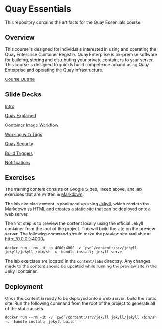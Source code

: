 # Quay Essentials

This repository contains the artifacts for the Quay Essentials course.

## Overview

This course is designed for individuals interested in using and operating the Quay Enterprise Container Registry. Quay Enterprise is on-premise software for building, storing and distributing your private containers to your server. This course is designed to quickly build competence around using Quay Enterprise and operating the Quay infrastructure. 

[Course Outline](https://docs.google.com/document/d/1MXKcwluYN5MhKXrJYJaj4TH6csRAVR1yqa3JJOgk00A/edit?usp=sharing)

## Slide Decks

[Intro](https://drive.google.com/open?id=1-FkSzGtqRNf6D_Ru5IcAWs7eg6PIzraPdBaShbZQaEQ)

[Quay Explained](https://drive.google.com/open?id=1RzCxq7WJ5CMQlxPI62lB5JMGfco78vqHjjSozJ8wDvI)

[Container Image Workflow](https://drive.google.com/open?id=1zI4x0k2LfbxrRhRYKa9w1mD1_EaON65XEH4EOkwvfsI)

[Working with Tags](https://drive.google.com/open?id=1eR411wgxjgPtjriwrdSlCzUHBqVYNmA3vhSiZQ8gPYA)

[Quay Security](https://drive.google.com/open?id=1ppmLWwiwP3A3-OB_Dw8Sgc2e0ZrKQMhVXu8lzG2VAN0)

[Build Triggers](https://drive.google.com/open?id=1qpcaaUux3WsREKfn5wqwEPj5BtnIA-tHgHdKLWsJ0GY)

[Notifications](https://drive.google.com/open?id=1HmAGpCZZeStY_MJdwQaw-tQGz3QESVsr77yC-IxQXh0)



## Exercises

The training content consists of Google Slides, linked above, and lab exercises
that are written in [Markdown](https://daringfireball.net/projects/markdown/).

The lab exercise content is packaged up using [Jekyll](https://jekyllrb.com/), which
renders the Markdown as HTML and creates a static site that can be deployed onto
a web server.

The first step is to preview the content locally using the official Jekyll
container from the root of the project. This will build the site on the preview
server. The following command should make the preview site available at
http://0.0.0.0:4000/.

```
docker run --rm -it -p 4000:4000 -v `pwd`/content:/srv/jekyll jekyll/jekyll /bin/sh -c 'bundle install; jekyll serve'
```

The lab exercises are located in the `content/labs` directory. Any changes made
to the content should be updated while running the preview site in the Jekyll
container.

## Deployment

Once the content is ready to be deployed onto a web server, build the static
site. Run the following command from the root of the project to generate all of
the static assets.

```
docker run --rm -it -v `pwd`/content:/srv/jekyll jekyll/jekyll /bin/sh -c 'bundle install; jekyll build'
```
